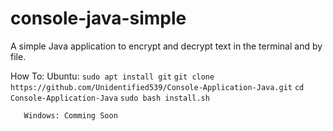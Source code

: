 # console-java-simple

A simple Java application to encrypt and decrypt text in the terminal and by file. 

How To: 
       Ubuntu: ```sudo apt install git```
               ```git clone https://github.com/Unidentified539/Console-Application-Java.git```
               ```cd Console-Application-Java```
               ```sudo bash install.sh```
       
       Windows: Comming Soon 

